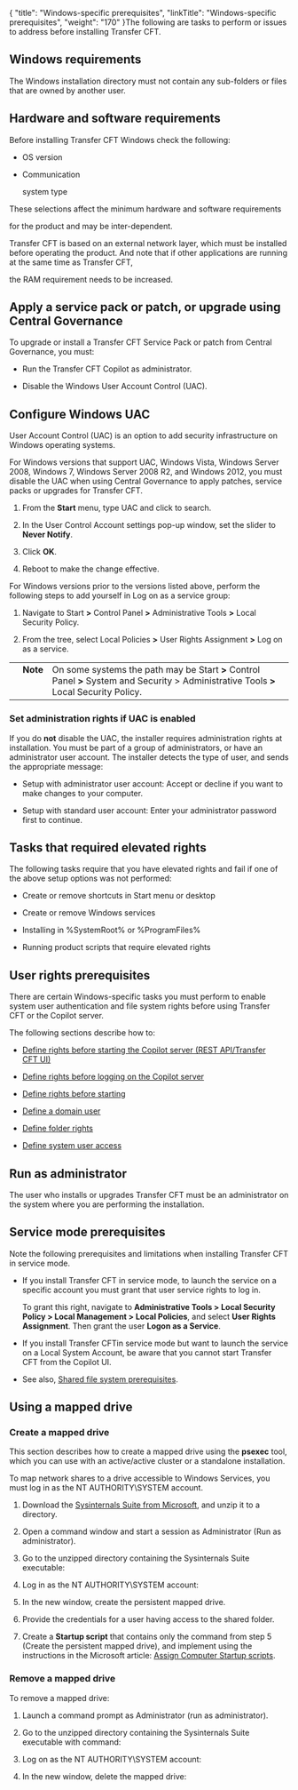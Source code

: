 {
    "title": "Windows-specific prerequisites",
    "linkTitle": "Windows-specific prerequisites",
    "weight": "170"
}The following are tasks to perform or issues to address before installing Transfer CFT.

## Windows requirements

The Windows installation directory must not contain any sub-folders or files that are owned by another user.

## Hardware and software requirements

Before installing Transfer CFT Windows check the following:

-   OS version
-   Communication
    system type

These selections affect the minimum hardware and software requirements
for the product and may be inter-dependent.

Transfer CFT is based on an external network layer, which must be installed before operating the product. And note that if other applications are running at the same time as Transfer CFT,
the RAM requirement needs to be increased.

## Apply a service pack or patch, or upgrade using Central Governance

To upgrade or install a Transfer CFT Service Pack or patch from Central Governance, you must:

-   Run the Transfer CFT Copilot as administrator.
-   Disable the Windows User Account Control (UAC).

## Configure Windows UAC

User Account Control (UAC) is an option to add security infrastructure on Windows operating systems.

For Windows versions that support UAC, Windows Vista, Windows Server 2008, Windows 7, Windows Server 2008 R2, and Windows 2012, you must disable the UAC when using Central Governance to apply patches, service packs or upgrades for Transfer CFT.

1.  From the **Start** menu, type UAC and click to search.
2.  In the User Control Account settings pop-up window, set the slider to **Never Notify**.
3.  Click **OK**.
4.  Reboot to make the change effective.

For Windows versions prior to the versions listed above, perform the following steps to add yourself in Log on as a service group:

1.  Navigate to Start **&gt;** Control Panel **&gt;** Administrative Tools **&gt;** Local Security Policy.
2.  From the tree, select Local Policies **&gt;** User Rights Assignment **&gt;** Log on as a service.

<table cellpadding="0" cellspacing="0">
   <col/>
   <col/>
   <col/>
      <tr>
         <td valign="top">         </td>
         <td valign="top"><span><b>Note</b></span>
         </td>
         <td data-mc-autonum="&lt;b&gt;Note&lt;/b&gt;" valign="top">On some systems the path may be <span>Start </span><b>&gt;</b><span> Control Panel </span><b>&gt;</b><span> System and Security &gt; Administrative Tools</span><b> &gt;</b><span> Local Security Policy</span>.         </td>
      </tr>
</table>

### Set administration rights if UAC is enabled

If you do **not** disable the UAC, the installer requires administration rights at installation. You must be part of a group of administrators, or have an administrator user account. The installer detects the type of user, and sends the appropriate message:

-   Setup with administrator user account: Accept or decline if you want to make changes to your computer.
-   Setup with standard user account: Enter your administrator password first to continue.

## Tasks that required elevated rights

The following tasks require that you have elevated rights and fail if one of the above setup options was not performed:

-   Create or remove shortcuts in Start menu or desktop
-   Create or remove Windows services
-   Installing in %SystemRoot% or %ProgramFiles%
-   Running product scripts that require elevated rights

### <span id="Windows"></span>

## User rights prerequisites

There are certain Windows-specific tasks you must perform to enable system user authentication and file system rights before using Transfer CFT or the Copilot server.

The following sections describe how to:

-   [Define rights before starting the Copilot server (REST API/Transfer CFT UI)](../../../windows_install_start_here/running_cft_for_the_first_time_windows/user_rights_and_interface_win)
-   [Define rights before logging on the Copilot server](../../../windows_install_start_here/running_cft_for_the_first_time_windows/user_rights_and_interface_win)
-   [Define rights before starting](../../../windows_install_start_here/running_cft_for_the_first_time_windows/user_rights_and_interface_win)
-   [Define a domain user](../../../windows_install_start_here/running_cft_for_the_first_time_windows/user_rights_and_interface_win)
-   [Define folder rights](../../../windows_install_start_here/running_cft_for_the_first_time_windows/user_rights_and_interface_win)
-   [Define system user access](../../../windows_install_start_here/running_cft_for_the_first_time_windows/user_rights_and_interface_win)

## Run as administrator

The user who installs or upgrades Transfer CFT must be an administrator on the system where you are performing the installation.

## Service mode prerequisites

Note the following prerequisites and limitations when installing Transfer CFT in service mode.

-   If you install Transfer CFT in service mode, to launch the service on a specific account you must grant that user service rights to log in.  
    To grant this right, navigate to **Administrative Tools > Local Security Policy > Local Management > Local Policies**, and select **User Rights Assignment**. Then grant the user **Logon as a Service**.
-   If you install Transfer CFTin service mode but want to launch the service on a Local System Account, be aware that you cannot start Transfer CFT from the Copilot UI.
-   See also, [Shared file system prerequisites](../../n_active_active2/shared_file_prereq_win).

## Using a mapped drive

### Create a mapped drive

This section describes how to create a mapped drive using the **psexec** tool, which you can use with an active/active cluster or a standalone installation.

To map network shares to a drive accessible to Windows Services, you must log in as the NT AUTHORITY\\SYSTEM account.

1.  Download the [](http://technet.microsoft.com/en-us/sysinternals/bb842062.aspx)[Sysinternals Suite from Microsoft](https://technet.microsoft.com/en-us/sysinternals/bb842062.aspx), and unzip it to a directory.
2.  Open a command window and start a session as Administrator (Run as administrator).
3.  Go to the unzipped directory containing the Sysinternals Suite executable:
4.  Log in as the NT AUTHORITY\\SYSTEM account:
5.  In the new window, create the persistent mapped drive.
6.  Provide the credentials for a user having access to the shared folder.
7.  Create a **Startup script** that contains only the command from step 5 (Create the persistent mapped drive), and implement using the instructions in the Microsoft article: [Assign Computer Startup scripts](https://technet.microsoft.com/en-us/library/cc770556(v=ws.11).aspx).

### Remove a mapped drive

To remove a mapped drive:

1.  Launch a command prompt as Administrator (run as administrator).
2.  Go to the unzipped directory containing the Sysinternals Suite executable with command:
3.  Log on as the NT AUTHORITY\\SYSTEM account:
4.  In the new window, delete the mapped drive:
